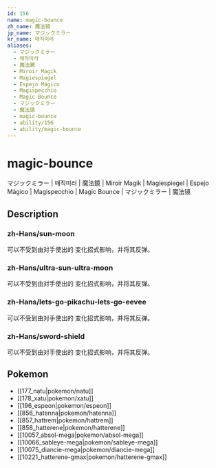 ```yaml
---
id: 156
name: magic-bounce
zh_name: 魔法镜
jp_name: マジックミラー
kr_name: 매직미러
aliases:
  - マジックミラー
  - 매직미러
  - 魔法鏡
  - Miroir Magik
  - Magiespiegel
  - Espejo Mágico
  - Magispecchio
  - Magic Bounce
  - マジックミラー
  - 魔法镜
  - magic-bounce
  - ability/156
  - ability/magic-bounce
---
```

# magic-bounce

マジックミラー | 매직미러 | 魔法鏡 | Miroir Magik | Magiespiegel | Espejo Mágico | Magispecchio | Magic Bounce | マジックミラー | 魔法镜

## Description

### zh-Hans/sun-moon

可以不受到由对手使出的
变化招式影响，并将其反弹。

### zh-Hans/ultra-sun-ultra-moon

可以不受到由对手使出的
变化招式影响，并将其反弹。

### zh-Hans/lets-go-pikachu-lets-go-eevee

可以不受到由对手使出的
变化招式影响，并将其反弹。

### zh-Hans/sword-shield

可以不受到由对手使出的
变化招式影响，并将其反弹。

## Pokemon

- [[177_natu|pokemon/natu]]
- [[178_xatu|pokemon/xatu]]
- [[196_espeon|pokemon/espeon]]
- [[856_hatenna|pokemon/hatenna]]
- [[857_hattrem|pokemon/hattrem]]
- [[858_hatterene|pokemon/hatterene]]
- [[10057_absol-mega|pokemon/absol-mega]]
- [[10066_sableye-mega|pokemon/sableye-mega]]
- [[10075_diancie-mega|pokemon/diancie-mega]]
- [[10221_hatterene-gmax|pokemon/hatterene-gmax]]

